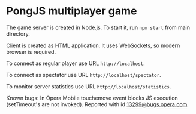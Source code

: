 PongJS multiplayer game
=======

The game server is created in Node.js. To start it, run ``npm start`` from main directory.

Client is created as HTML application. It uses WebSockets, so modern browser is required.

To connect as regular player use URL ``http://localhost``.

To connect as spectator use URL ``http://localhost/spectator``.

To monitor server statistics use URL ``http://localhost/statistics``.


Known bugs:
In Opera Mobile touchemove event blocks JS execution (setTimeout's are not invoked). Reported with id 13299@bugs.opera.com